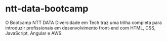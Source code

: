 # ntt-data-bootcamp
O Bootcamp NTT DATA Diversidade em Tech traz uma trilha completa para introduzir profissionais em desenvolvimento front-end com HTML, CSS, JavaScript, Angular e AWS.
